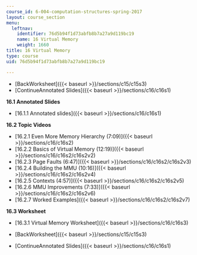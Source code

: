 ```yaml
---
course_id: 6-004-computation-structures-spring-2017
layout: course_section
menu:
  leftnav:
    identifier: 76d5b94f1d73abfb8b7a27a9d119bc19
    name: 16 Virtual Memory
    weight: 1660
title: 16 Virtual Memory
type: course
uid: 76d5b94f1d73abfb8b7a27a9d119bc19

---
```


*   [BackWorksheet]({{< baseurl >}}/sections/c15/c15s3)
*   [ContinueAnnotated Slides]({{< baseurl >}}/sections/c16/c16s1)

**16.1 Annotated Slides**

*   [16.1.1 Annotated slides]({{< baseurl >}}/sections/c16/c16s1)

**16.2 Topic Videos**

*   [16.2.1 Even More Memory Hierarchy (7:09)]({{< baseurl >}}/sections/c16/c16s2)
*   [16.2.2 Basics of Virtual Memory (12:19)]({{< baseurl >}}/sections/c16/c16s2/c16s2v2)
*   [16.2.3 Page Faults (6:47)]({{< baseurl >}}/sections/c16/c16s2/c16s2v3)
*   [16.2.4 Building the MMU (10:16)]({{< baseurl >}}/sections/c16/c16s2/c16s2v4)
*   [16.2.5 Contexts (4:57)]({{< baseurl >}}/sections/c16/c16s2/c16s2v5)
*   [16.2.6 MMU Improvements (7:33)]({{< baseurl >}}/sections/c16/c16s2/c16s2v6)
*   [16.2.7 Worked Examples]({{< baseurl >}}/sections/c16/c16s2/c16s2v7)

**16.3 Worksheet**

*   [16.3.1 Virtual Memory Worksheet]({{< baseurl >}}/sections/c16/c16s3)

*   [BackWorksheet]({{< baseurl >}}/sections/c15/c15s3)
*   [ContinueAnnotated Slides]({{< baseurl >}}/sections/c16/c16s1)